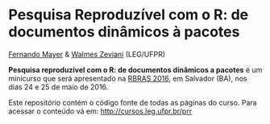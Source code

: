 # Pesquisa Reproduzível com o R: de documentos dinâmicos à pacotes

[Fernando Mayer] & [Walmes Zeviani] (LEG/UFPR)

**Pesquisa reproduzível com o R: de documentos dinâmicos a pacotes** é
um minicurso que será apresentado na [RBRAS 2016][], em Salvador (BA),
nos dias 24 e 25 de maio de 2016.

Este repositório contém o código fonte de todas as páginas do curso.
Para acessar o conteúdo vá em: http://cursos.leg.ufpr.br/prr

[RBRAS 2016]: http://rbras2016.ufba.br/pt/
[Fernando Mayer]: http://www.leg.ufpr.br/~fernandomayer
[Walmes Zeviani]: http://www.leg.ufpr.br/~walmes
